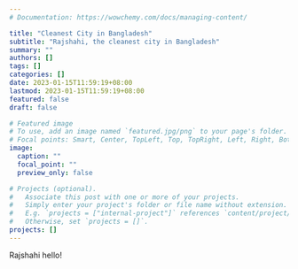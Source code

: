 ```yaml
---
# Documentation: https://wowchemy.com/docs/managing-content/

title: "Cleanest City in Bangladesh"
subtitle: "Rajshahi, the cleanest city in Bangladesh"
summary: ""
authors: []
tags: []
categories: []
date: 2023-01-15T11:59:19+08:00
lastmod: 2023-01-15T11:59:19+08:00
featured: false
draft: false

# Featured image
# To use, add an image named `featured.jpg/png` to your page's folder.
# Focal points: Smart, Center, TopLeft, Top, TopRight, Left, Right, BottomLeft, Bottom, BottomRight.
image:
  caption: ""
  focal_point: ""
  preview_only: false

# Projects (optional).
#   Associate this post with one or more of your projects.
#   Simply enter your project's folder or file name without extension.
#   E.g. `projects = ["internal-project"]` references `content/project/deep-learning/index.md`.
#   Otherwise, set `projects = []`.
projects: []
---
```

Rajshahi hello!
